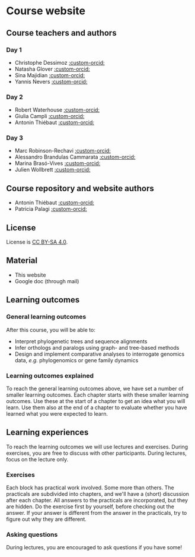 # Course website

## Course teachers and authors

### Day 1

* Christophe Dessimoz [:custom-orcid:](https://orcid.org/0000-0002-2170-853X)
* Natasha Glover [:custom-orcid:](https://orcid.org/0000-0003-1811-4340)
* Sina Majidian [:custom-orcid:](https://orcid.org/0000-0001-5345-6982)
* Yannis Nevers [:custom-orcid:](https://orcid.org/0000-0002-8604-2943)

### Day 2

* Robert Waterhouse [:custom-orcid:](https://orcid.org/0000-0003-4199-9052)
* Giulia Campli [:custom-orcid:](https://orcid.org/0009-0008-7732-9222)
* Antonin Thiébaut [:custom-orcid:](https://orcid.org/0000-0002-7587-5587)

### Day 3

* Marc Robinson-Rechavi [:custom-orcid:](https://orcid.org/0000-0002-3437-3329)
* Alessandro Brandulas Cammarata [:custom-orcid:](https://orcid.org/0009-0006-5956-9842)
* Marina Brasó-Vives [:custom-orcid:](https://orcid.org/0000-0001-5007-5789)
* Julien Wollbrett [:custom-orcid:](https://orcid.org/0000-0002-3099-3117)

## Course repository and website authors

* Antonin Thiébaut [:custom-orcid:](https://orcid.org/0000-0002-7587-5587)
* Patricia Palagi [:custom-orcid:](https://orcid.org/0000-0001-9062-6303)

## License

License is [CC BY-SA 4.0](https://raw.githubusercontent.com/sib-swiss/biodiversity-bioinformatics/main/LICENSE.md).

## Material

* This website
* Google doc (through mail)

## Learning outcomes

### General learning outcomes

After this course, you will be able to:

* Interpret phylogenetic trees and sequence alignments
* Infer orthologs and paralogs using graph- and tree-based methods
* Design and implement comparative analyses to interrogate genomics data, _e.g._ phylogenomics or gene family dynamics

### Learning outcomes explained

To reach the general learning outcomes above, we have set a number of smaller learning outcomes. Each chapter starts with these smaller learning outcomes. Use these at the start of a chapter to get an idea what you will learn. Use them also at the end of a chapter to evaluate whether you have learned what you were expected to learn.

## Learning experiences

To reach the learning outcomes we will use lectures and exercises. During exercises, you are free to discuss with other participants. During lectures, focus on the lecture only.

### Exercises

Each block has practical work involved. Some more than others. The practicals are subdivided into chapters, and we'll have a (short) discussion after each chapter. All answers to the practicals are incorporated, but they are hidden. Do the exercise first by yourself, before checking out the answer. If your answer is different from the answer in the practicals, try to figure out why they are different.

### Asking questions

During lectures, you are encouraged to ask questions if you have some!
